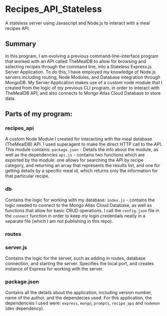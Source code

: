 # Recipes_API_Stateless
A stateless server using Javascript and Node.js to interact with a meal recipes API.

 ## Summary
In this program, I am evolving a previous command-line-interface program that worked with an API called TheMealDB to allow for browsing and selecting recipes through the command line, into a Stateless Express.js Server Application. To do this, I have employed my knowledge of Node.js servers including routing, Node Modules, and Database integration through MongoDB. My Server Application makes use of a custom node module that I created from the logic of my previous CLI program, in order to interact with TheMealDB API, and also connects to Mongo Atlas Cloud Database to store data.

## Parts of my program:

### recipes_api
A custom Node Module I created for interacting with the meal database (TheMealDB) API. I used superagent to make the direct HTTP call to the API. This module contains:
  `package.json` - Details the info about the module, as well as the dependencies
  `api.js` - contains two functions which are exported by the module: one allows for searching the API by recipe category, and returning an array that represents the results list, and one for getting details by a specific meal id, which returns only the information for that particular recipe.
  
### db
Contains the logic for working with my database:
  `index.js` - contains the logic needed to connect to the Mongo Atlas Cloud Database, as well as functions that allow for basic CRUD operations. I call the `config.json` file in the `connect` function in order to keep my login credentials neatly in a separate file (which I am not publishing in this repo).
  
### routes


### server.js
Contains the logic for the server, such as adding in routes, database connection, and starting the server. Specifies the local port, and creates instance of Express for working with the server.  

### package.json
Contains all the details about the application, including version number, name of the author, and the dependecies used. For this application, the dependencies I used were: `express`, `mongo`, `prompts`, `recipe_api` and `nodemon` (dev dependency).
  
